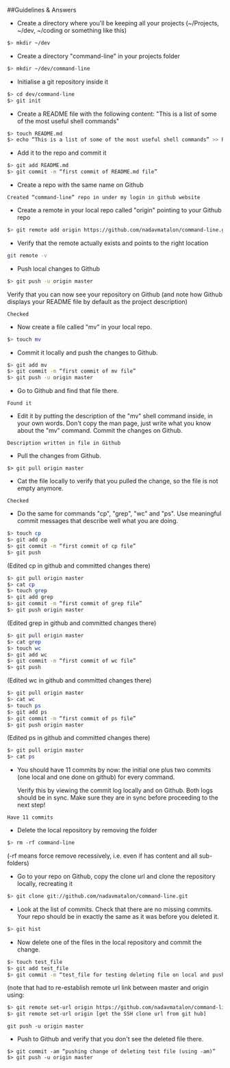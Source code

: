 
##Guidelines &amp; Answers

* Create a directory where you'll be keeping all your projects 
(~/Projects, ~/dev, ~/coding or something like this)

```bash
$> mkdir ~/dev
```

* Create a directory "command-line" in your projects folder

```bash
$> mkdir ~/dev/command-line
```

* Initialise a git repository inside it

```bash
$> cd dev/command-line
$> git init
``` 

* Create a README file with the following content: 
  "This is a list of some of the most useful shell commands"

```bash
$> touch README.md
$> echo “This is a list of some of the most useful shell commands” >> README.md
```

* Add it to the repo and commit it

```bash
$> git add README.md
$> git commit -m “first commit of README.md file”
```

* Create a repo with the same name on Github

```
Created “command-line” repo in under my login in github website
```

* Create a remote in your local repo called "origin" pointing to your Github repo

```bash
$> git remote add origin https://github.com/nadavmatalon/command-line.git
```

* Verify that the remote actually exists and points to the right location

```bash
git remote -v
```

* Push local changes to Github

```bash
$> git push -u origin master
```

Verify that you can now see your repository on Github (and note how Github displays your README file by default as the project description)

```
Checked
```

* Now create a file called "mv" in your local repo. 

```bash
$> touch mv
```

* Commit it locally and push the changes to Github.

```bash
$> git add mv
$> git commit -m “first commit of mv file”
$> git push -u origin master
```

* Go to Github and find that file there. 

```
Found it
```

* Edit it by putting the description of the "mv" shell command inside, in your own words. 
  Don't copy the man page, just write what you know about the "mv" command. 
  Commit the changes on Github.

```
Description written in file in Github
```

* Pull the changes from Github. 

```
$> git pull origin master
```

* Cat the file locally to verify that you pulled the change, 
  so the file is not empty anymore.

```
Checked
```

* Do the same for commands "cp", "grep", "wc" and "ps". Use meaningful commit messages 
  that describe well what you are doing.

```bash
$> touch cp
$> git add cp
$> git commit -m “first commit of cp file”
$> git push
```

(Edited cp in github and committed changes there) 

```bash
$> git pull origin master
$> cat cp
$> touch grep
$> git add grep
$> git commit -m “first commit of grep file”
$> git push origin master
```

(Edited grep in github and committed changes there)

```bash
$> git pull origin master
$> cat grep
$> touch wc
$> git add wc
$> git commit -m “first commit of wc file”
$> git push
```

(Edited wc in github and committed changes there) 

```bash
$> git pull origin master
$> cat wc
$> touch ps
$> git add ps
$> git commit -m “first commit of ps file”
$> git push origin master
```

(Edited ps in github and committed changes there) 

```bash
$> git pull origin master
$> cat ps
```


* You should have 11 commits by now: the initial one plus two commits 
  (one local and one done on github) for every command.

  Verify this by viewing the commit log locally and on Github. 
  Both logs should be in sync. Make sure they are in sync before proceeding 
  to the next step!

```
Have 11 commits
```

* Delete the local repository by removing the folder

```bash
$> rm -rf command-line
```

(-rf means force remove recessively, i.e. even if has content and all sub-folders)

* Go to your repo on Github, copy the clone url and clone the repository locally, 
  recreating it

```bash
$> git clone git://github.com/nadavmatalon/command-line.git
```

* Look at the list of commits. Check that there are no missing commits. 
  Your repo should be in exactly the same as it was before you deleted it.

```bash
$> git hist
```

* Now delete one of the files in the local repository and commit the change.

```bash
$> touch test_file
$> git add test_file
$> git commit -m “test_file for testing deleting file on local and pushing to master”
```

(note that had to  re-establish remote url link between master and origin using:
```bash
$> git remote set-url origin https://github.com/nadavmatalon/command-line.git
$> git remote set-url origin [get the SSH clone url from git hub]
```

```
git push -u origin master
```

* Push to Github and verify that you don't see the deleted file there.

```
$> git commit -am “pushing change of deleting test file (using -am)”
$> git push -u origin master
```

